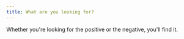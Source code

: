```yaml
---
title: What are you looking for?
---
```


Whether you're looking for the positive or the negative, you'll find it.
